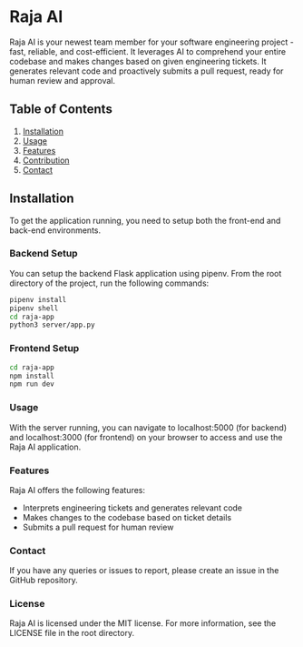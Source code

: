 # Raja AI

Raja AI is your newest team member for your software engineering project - fast, reliable, and cost-efficient. It leverages AI to comprehend your entire codebase and makes changes based on given engineering tickets. It generates relevant code and proactively submits a pull request, ready for human review and approval.

## Table of Contents
1. [Installation](#Installation)
2. [Usage](#Usage)
3. [Features](#Features)
4. [Contribution](#Contribution)
5. [Contact](#Contact)

## Installation

To get the application running, you need to setup both the front-end and back-end environments.

### Backend Setup

You can setup the backend Flask application using pipenv. From the root directory of the project, run the following commands:

```bash
pipenv install
pipenv shell
cd raja-app
python3 server/app.py
```

### Frontend Setup

```bash
cd raja-app
npm install
npm run dev
```

### Usage
With the server running, you can navigate to localhost:5000 (for backend) and localhost:3000 (for frontend) on your browser to access and use the Raja AI application.

### Features
Raja AI offers the following features:

- Interprets engineering tickets and generates relevant code
- Makes changes to the codebase based on ticket details
- Submits a pull request for human review

### Contact
If you have any queries or issues to report, please create an issue in the GitHub repository.

### License
Raja AI is licensed under the MIT license. For more information, see the LICENSE file in the root directory.
